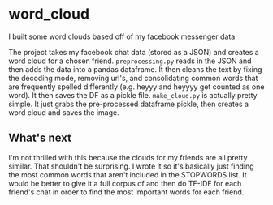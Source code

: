 # word_cloud
I built some word clouds based off of my facebook messenger data

The project takes my facebook chat data (stored as a JSON) and creates a word cloud for a chosen friend. ```preprocessing.py``` reads in the JSON and then adds the data into a pandas dataframe. It then cleans the text by fixing the decoding mode, removing url's, and consolidating common words that are frequently spelled differently (e.g. heyyy and heyyyy get counted as one word). It then saves the DF as a pickle file. ```make_cloud.py``` is actually pretty simple. It just grabs the pre-processed dataframe pickle, then creates a word cloud and saves the image.

## What's next
I'm not thrilled with this because the clouds for my friends are all pretty similar. That shouldn't be surprising. I wrote it so it's basically just finding the most common words that aren't included in the STOPWORDS list. It would be better to give it a full corpus of and then do TF-IDF for each friend's chat in order to find the most important words for each friend.
